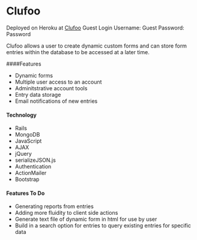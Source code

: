 Clufoo
======
Deployed on Heroku at [Clufoo](http://mysterious-temple-4935.herokuapp.com)
Guest Login
Username: Guest
Password: Password

Clufoo allows a user to create dynamic custom forms and can store form entries within the database to be accessed at a later time.

####Features
- Dynamic forms
- Multiple user access to an account
- Adminitstrative account tools
- Entry data storage
- Email notifications of new entries

#### Technology
- Rails
- MongoDB
- JavaScript
- AJAX
- jQuery
- serializeJSON.js
- Authentication
- ActionMailer
- Bootstrap

#### Features To Do
- Generating reports from entries
- Adding more fluidity to client side actions
- Generate text file of dynamic form in html for use by user
- Build in a search option for entries to query existing entries for specific data